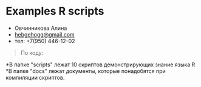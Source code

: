 # Examples R scripts

- Овчинникова Алина 
- hebgehogg@gmail.com
- тел: +7(950) 446-12-02

> По коду:

*В папке "scripts" лежат 10 скриптов демонстрирующих знание языка R
*В папке "docs" лежат документы, которые понадобятся при компиляции скриптов.
